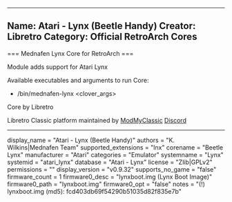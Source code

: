 -----------------------
Name: Atari - Lynx (Beetle Handy)
Creator: Libretro
Category: Official RetroArch Cores
-----------------------

=== Mednafen Lynx Core for RetroArch ===

Module adds support for Atari Lynx

Available executables and arguments to run Core:
- /bin/mednafen-lynx <rom> <clover_args>

Core by Libretro

Libretro Classic platform maintained by [ModMyClassic](https://modmyclassic.com) [Discord](https://discordapp.com/invite/8gygsrw)

-----------------------

display_name = "Atari - Lynx (Beetle Handy)"
authors = "K. Wilkins|Mednafen Team"
supported_extensions = "lnx"
corename = "Beetle Lynx"
manufacturer = "Atari"
categories = "Emulator"
systemname = "Lynx"
systemid = "atari_lynx"
database = "Atari - Lynx"
license = "Zlib|GPLv2"
permissions = ""
display_version = "v0.9.32"
supports_no_game = "false"
firmware_count = 1
firmware0_desc = "lynxboot.img (Lynx Boot Image)"
firmware0_path = "lynxboot.img"
firmware0_opt = "false"
notes = "(!) lynxboot.img (md5): fcd403db69f54290b51035d82f835e7b"
